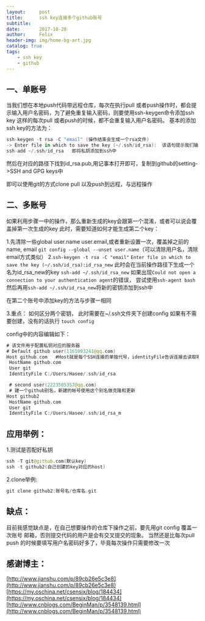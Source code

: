 ```yaml
---
layout:     post
title:      ssh key连接多个github账号
subtitle:
date:       2017-10-20
author:     Felix
header-img: img/home-bg-art.jpg
catalog: true
tags:
    - ssh key
    - github
---
```


## 一、单账号

当我们想在本地push代码带远程仓库，每次在执行pull 或者push操作时，都会提示输入用户名密码，为了避免重复输入密码，则要使用ssh-keygen命令添加ssh key
这样的每次pull 或者push的时候，都不会重复输入用户名密码。
基本的添加ssh key的方法为：
```swift
ssh-keygen -t rsa -C "email" (操作结束会生成一个rsa文件)
-> Enter file in which to save the key (~/.ssh/id_rsa):  该语句提示我们输入生成的key文件的名称，括号里面是该秘钥的路径
ssh-add ~/.ssh/id_rsa   即将私钥添加到ssh中
```
然后在对应的路径下找到id_rsa.pub,用记事本打开即可，复制到github的setting->SSH and GPG keys中

即可以使用git的方式clone pull 以及push到远程，与远程操作

## 二、多账号

如果利用步骤一中的操作，那么重新生成的key会跟第一个混淆，或者可以说会覆盖掉第一次生成的key
此时，需要知道如何才能生成第二个key：

1.先清除一些global user.name  user.email,或者重新设置一次，覆盖掉之前的name, email
    `git config --global --unset user.name`（可以清除用户名，清除email方式类似）
2.`ssh-keygen -t rsa -C "email"`
`Enter file in which to save the key (~/.ssh/id_rsa):id_rsa_new`    此时会在当前操作路径下生成一个名为id_rsa_new的key
`ssh-add ~/.ssh/id_rsa_new`
如果出现`Could not open a connection to your authentication agent`的错误，
尝试使用`ssh-agent bash`
然后再用`ssh-add ~/.ssh/id_rsa_new`将新的密钥添加到ssh中

在第二个账号中添加key的方法与步骤一相同

3.重点：
如何区分两个密钥，
此时需要在~/.ssh文件夹下创建config
如果有不需要创建，没有的话执行
    `touch config`

config中的内容编辑如下：
```swift
# 该文件用于配置私钥对应的服务器
# Default github user(1161093241@qq.com)
Host github.com   #Host就是每个SSH连接的单独代号，identityFile告诉连接去读取哪个私钥
 HostName github.com
 User git
 IdentityFile C:/Users/Hasee/.ssh/id_rsa

 # second user(2223505357@qq.com)
 # 建一个github别名，新建的帐号使用这个别名做克隆和更新
Host github2
 HostName github.com
 User git
 IdentityFile C:/Users/Hasee/.ssh/id_rsa_m
```
## 应用举例：

1.测试是否配好私钥
```swift
ssh -T git@github.com(默认key)
ssh -t github2(自己创建的key对应的host)
```
2.clone举例:
```swift
git clone github2:账号名/仓库名.git
```
## 缺点：
目前我感觉缺点是，在自己想要操作的仓库下操作之前，要先用git config 覆盖一次账号 邮箱，否则提交代码的用户是会有交叉提交的现象。
当然还是比每次pull  push 的时候要填写用户名密码好多了，毕竟每次操作只需要修改一次

## 感谢博主：
[http://www.jianshu.com/p/89cb26e5c3e8](http://www.jianshu.com/p/89cb26e5c3e8)
[https://my.oschina.net/csensix/blog/184434](https://my.oschina.net/csensix/blog/184434)
[http://www.cnblogs.com/BeginMan/p/3548139.html](http://www.cnblogs.com/BeginMan/p/3548139.html)


